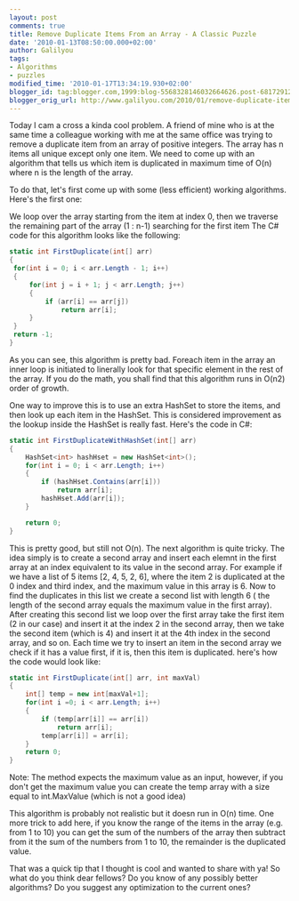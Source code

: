 ```yaml
---
layout: post
comments: true
title: Remove Duplicate Items From an Array - A Classic Puzzle
date: '2010-01-13T08:50:00.000+02:00'
author: Galilyou
tags:
- Algorithms
- puzzles
modified_time: '2010-01-17T13:34:19.930+02:00'
blogger_id: tag:blogger.com,1999:blog-5568328146032664626.post-6817291243805076028
blogger_orig_url: http://www.galilyou.com/2010/01/remove-duplicate-items-from-array.html
---
```


 Today I cam a cross a kinda cool problem. A friend of mine who is at the same time a colleague working with me at the same office was trying to remove a duplicate item from an array of positive integers.
 The array has n items all unique except only one item. We need to come up with an algorithm that tells us which item is duplicated in maximum time of
 O(n) where n is the length of the array.

 To do that, let's first come up with some (less efficient) working algorithms. Here's the first one:

 We loop over the array starting from the item at index 0, then we traverse the remaining part of the array (1 : n-1) searching for the first item
 The C# code for this algorithm looks like the following:

```csharp
static int FirstDuplicate(int[] arr)
{
 for(int i = 0; i < arr.Length - 1; i++)
 {
     for(int j = i + 1; j < arr.Length; j++)
     {
         if (arr[i] == arr[j])
             return arr[i];
     }
 }
 return -1;
}
```
 As you can see, this algorithm is pretty bad. Foreach item in the array an inner loop is initiated to linerally look for that specific element in the
rest of the array. If you do the math, you shall find that this algorithm runs in O(n2) order of growth.

One way to improve this is to use an extra HashSet to store the items, and then look up each item in the HashSet. This is considered improvement as the
lookup inside the HashSet is really fast.
Here's the code in C#:

```csharp
static int FirstDuplicateWithHashSet(int[] arr)
{
	HashSet<int> hashHset = new HashSet<int>();
	for(int i = 0; i < arr.Length; i++)
	{
	    if (hashHset.Contains(arr[i]))
	        return arr[i];
	    hashHset.Add(arr[i]);
	}

	return 0;
}
```
This is pretty good, but still not O(n).
The next algorithm is quite tricky. The idea simply is to create a second array and insert each elemnt in the first array at an index equivalent to its
value in the second array.
For example if we have a list of 5 items [2, 4, 5, 2, 6], where the item 2 is duplicated at the 0 index and third index, and the maximum value in this
array is 6. Now to find the duplicates in this list we create a second list with length 6 ( the length of the second array equals the maximum value in
the first array). After creating this second list we loop over the first array take the first item (2 in our case) and insert it at the index 2 in
the second array, then we take the second item (which is 4) and insert it at the 4th index in the second array, and so on. Each time we try to insert
an item in the second array we check if it has a value first, if it is, then this item is duplicated.
here's how the code would look like:

```csharp
static int FirstDuplicate(int[] arr, int maxVal)
{
    int[] temp = new int[maxVal+1];
    for(int i =0; i < arr.Length; i++)
    {
        if (temp[arr[i]] == arr[i])
            return arr[i];
        temp[arr[i]] = arr[i];
    }
    return 0;
}
```
 Note: The method expects the maximum value as an input, however, if you don't get the maximum value you can create the temp array with a size
 equal to  int.MaxValue (which is not a good idea)

 This algorithm is probably not realistic but it doesn run in O(n) time.
 One more trick to add here, if you know the range of the items in the array (e.g. from 1 to 10) you can get the sum of the numbers of the array
 then subtract from it the sum of the numbers from 1 to 10, the remainder is the duplicated value.

 That was a quick tip that I thought is cool and wanted to share with ya! So what do you think dear fellows? Do you know of any possibly better
 algorithms? Do you suggest any optimization to the current ones?